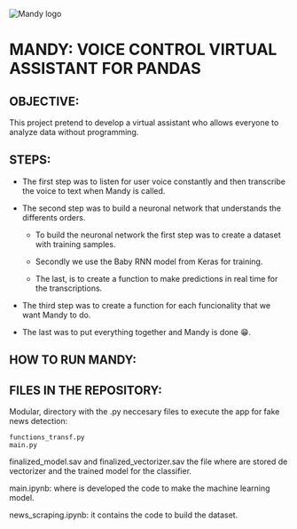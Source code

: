 ![Mandy logo](https://i.imgur.com/cyGItd7.jpg)


# MANDY: VOICE CONTROL VIRTUAL ASSISTANT FOR PANDAS


## OBJECTIVE:

This project pretend to develop a virtual assistant who allows everyone to analyze data without programming.



## STEPS:

- The first step was to listen for user voice constantly and then transcribe the voice to text when Mandy is called.

- The second step was to build a neuronal network that understands the differents orders.
    
    - To build the neuronal network the first step was to create a dataset with training samples.
    
    - Secondly we use the Baby RNN model from Keras for training.
    
    - The last, is to create a function to make predictions in real time for the transcriptions.
 
- The third step was to create a function for each funcionality that we want Mandy to do.

- The last was to put everything together and Mandy is done 😁.



## HOW TO RUN MANDY:



## FILES IN THE REPOSITORY:

Modular, directory with the .py neccesary files to execute the app for fake news detection:

	functions_transf.py
	main.py

finalized_model.sav and finalized_vectorizer.sav the file where are stored de vectorizer and the trained model  for the classifier.

main.ipynb: where is developed the code to make the machine learning model.

news_scraping.ipynb: it contains the code to build the dataset.
